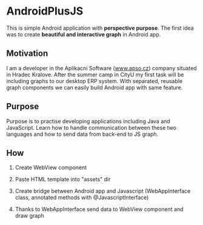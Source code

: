 AndroidPlusJS
===================

This is simple Android application with **perspective purpose**. The first idea was to create **beautiful and interactive graph** in Android app.

Motivation
-------------

I am a developer in the Aplikacni Software (www.apso.cz) company situated in Hradec Kralove. After the summer camp in CityU my first task will be including graphs to our desktop ERP system. With separated, reusable graph components we can easily build Android app with same feature.

Purpose
-------------

Purpose is to practise developing applications including Java and JavaScript. Learn how to handle communication between these two languages and how to send data from back-end to JS graph.

How
-------------

1) Create WebView component
 
2) Paste HTML template into "assets"  dir
 
3) Create bridge between Android app and Javascript (WebAppInterface class, annotated methods with @JavascriptInterface)
 
4) Thanks to WebAppInterface send data to WebView component and draw graph
